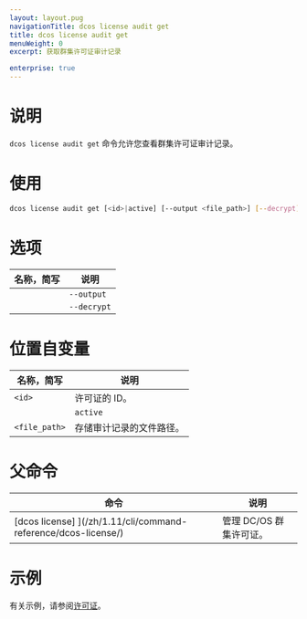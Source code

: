 ```yaml
---
layout: layout.pug
navigationTitle: dcos license audit get
title: dcos license audit get
menuWeight: 0
excerpt: 获取群集许可证审计记录

enterprise: true
---
```


# 说明
`dcos license audit get` 命令允许您查看群集许可证审计记录。

# 使用

```bash
dcos license audit get [<id>|active] [--output <file_path>] [--decrypt]
```

# 选项

| 名称，简写 | 说明 |
|---------|-------------|
| | `--output` | 将审计记录存储在文件中。 |
| | `--decrypt` | 解密许可证审计记录校验和。 |


# 位置自变量

| 名称，简写 | 说明 |
|---------|-------------|
| `<id> ` | 许可证的 ID。 |
| | `active` | 活动许可证。 |
| `<file_path>` | 存储审计记录的文件路径。 |


# 父命令

| 命令 | 说明 |
|---------|-------------|
| [dcos license] ](/zh/1.11/cli/command-reference/dcos-license/) | 管理 DC/OS 群集许可证。 |

# 示例
有关示例，请参阅[许可证](/zh/1.11/administering-clusters/licenses/)。

